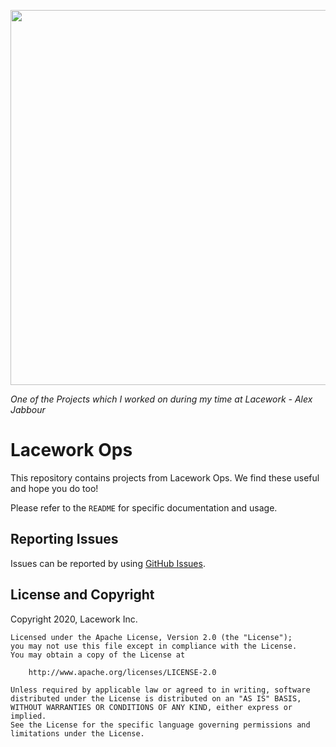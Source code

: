 <a href="https://lacework.com"><img src="https://techally-content.s3-us-west-1.amazonaws.com/public-content/lacework_logo_full.png" width="600"></a>

*One of the Projects which I worked on during my time at Lacework - Alex Jabbour*

# Lacework Ops

This repository contains projects from Lacework Ops. We find these useful and hope you do too!

Please refer to the `README` for specific documentation and usage.

## Reporting Issues

Issues can be reported by using [GitHub Issues](https://github.com/lacework/ops/issues).

## License and Copyright
Copyright 2020, Lacework Inc.
```
Licensed under the Apache License, Version 2.0 (the "License");
you may not use this file except in compliance with the License.
You may obtain a copy of the License at

    http://www.apache.org/licenses/LICENSE-2.0

Unless required by applicable law or agreed to in writing, software
distributed under the License is distributed on an "AS IS" BASIS,
WITHOUT WARRANTIES OR CONDITIONS OF ANY KIND, either express or implied.
See the License for the specific language governing permissions and
limitations under the License.
```
